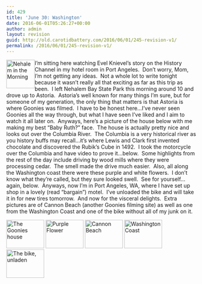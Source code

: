 ```yaml
---
id: 429
title: 'June 30: Washington'
date: 2016-06-01T05:26:27+00:00
author: admin
layout: revision
guid: http://old.carotidbattery.com/2016/06/01/245-revision-v1/
permalink: /2016/06/01/245-revision-v1/
---
```

[<img class="alignleft" style="float: left;" src="http://static.flickr.com/67/178861888_6df9ee5150_s.jpg" alt="Nehalem in the Morning" width="75" height="75" />](http://www.flickr.com/photos/64293054@N00/178861888/ "Photo Sharing")

I&#8217;m sitting here watching Evel Knievel&#8217;s story on the History Channel in my hotel room in Port Angeles.  Don&#8217;t worry, Mom, I&#8217;m not getting any ideas.  Not a whole lot to write tonight because it wasn&#8217;t really all that exciting as far as this trip as been.  I left Nehalem Bay State Park this morning around 10 and drove up to Astoria.  Astoria&#8217;s well known for many things I&#8217;m sure, but for someone of my generation, the only thing that matters is that Astoria is where Goonies was filmed.  I have to be honest here&#8230;I&#8217;ve never seen Goonies all the way through, but what I have seen I&#8217;ve liked and I aim to watch it all later on.  Anyways, here&#8217;s a picture of the house below with me making my best &#8220;Baby Ruth?&#8221; face.  The house is actually pretty nice and looks out over the Columbia River.  The Columbia is a very historical river as you history buffs may recall&#8230;it&#8217;s where Lewis and Clark first invented chocolate and discovered the Rubik&#8217;s Cube in 1492.  I took the motorcycle over the Columbia and have video to prove it&#8230;below.  Some highlights from the rest of the day include driving by wood mills where they were processing cedar.  The smell made the drive much easier.  Also, all along the Washington coast there were these purple and white flowers.  I don&#8217;t know what they&#8217;re called, but they sure looked swell.  See for yourself&#8230;again, below.  Anyways, now I&#8217;m in Port Angeles, WA, where I have set up shop in a lovely (read &#8220;bargain&#8221;) motel.  I&#8217;ve unloaded the bike and will take it in for new tires tomorrow.  And now for the visceral delights.  Extra pictures are of Cannon Beach (another Goonies filming site) as well as one from the Washington Coast and one of the bike without all of my junk on it.



[<img src="http://static.flickr.com/78/178861890_c62e69db98_t.jpg" alt="The Goonies house" width="100" height="75" />](http://www.flickr.com/photos/64293054@N00/178861890/ "Photo Sharing") [<img src="http://static.flickr.com/59/178865846_1266e16707_t.jpg" alt="Purple Flower" width="100" height="75" />](http://www.flickr.com/photos/64293054@N00/178865846/ "Photo Sharing") [<img src="http://static.flickr.com/62/178861889_b3613fc5ee_t.jpg" alt="Cannon Beach" width="100" height="75" />](http://www.flickr.com/photos/64293054@N00/178861889/ "Photo Sharing") <a title="Washington Coast" href="https://www.flickr.com/photos/64293054@N00/178861891/" data-flickr-embed="true"><img src="https://c4.staticflickr.com/1/72/178861891_5cb8e3b00f_t.jpg" alt="Washington Coast" width="100" height="75" /></a> [<img src="http://static.flickr.com/57/178861892_b8199282ab_t.jpg" alt="The bike, unladen" width="100" height="75" />](http://www.flickr.com/photos/64293054@N00/178861892/ "Photo Sharing")